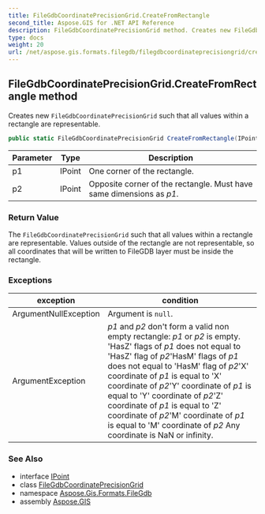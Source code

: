 ```yaml
---
title: FileGdbCoordinatePrecisionGrid.CreateFromRectangle
second_title: Aspose.GIS for .NET API Reference
description: FileGdbCoordinatePrecisionGrid method. Creates new FileGdbCoordinatePrecisionGrid such that all values within a rectangle are representable
type: docs
weight: 20
url: /net/aspose.gis.formats.filegdb/filegdbcoordinateprecisiongrid/createfromrectangle/
---
```

## FileGdbCoordinatePrecisionGrid.CreateFromRectangle method

Creates new `FileGdbCoordinatePrecisionGrid` such that all values within a rectangle are representable.

```csharp
public static FileGdbCoordinatePrecisionGrid CreateFromRectangle(IPoint p1, IPoint p2)
```

| Parameter | Type | Description |
| --- | --- | --- |
| p1 | IPoint | One corner of the rectangle. |
| p2 | IPoint | Opposite corner of the rectangle. Must have same dimensions as *p1*. |

### Return Value

The `FileGdbCoordinatePrecisionGrid` such that all values within a rectangle are representable. Values outside of the rectangle are not representable, so all coordinates that will be written to FileGDB layer must be inside the rectangle.

### Exceptions

| exception | condition |
| --- | --- |
| ArgumentNullException | Argument is `null`. |
| ArgumentException | *p1* and *p2* don't form a valid non empty rectangle: *p1* or *p2* is empty. 'HasZ' flags of *p1* does not equal to 'HasZ' flag of *p2*'HasM' flags of *p1* does not equal to 'HasM' flag of *p2*'X' coordinate of *p1* is equal to 'X' coordinate of *p2*'Y' coordinate of *p1* is equal to 'Y' coordinate of *p2*'Z' coordinate of *p1* is equal to 'Z' coordinate of *p2*'M' coordinate of *p1* is equal to 'M' coordinate of *p2* Any coordinate is NaN or infinity. |

### See Also

* interface [IPoint](../../../aspose.gis.geometries/ipoint/)
* class [FileGdbCoordinatePrecisionGrid](../)
* namespace [Aspose.Gis.Formats.FileGdb](../../filegdbcoordinateprecisiongrid/)
* assembly [Aspose.GIS](../../../)


